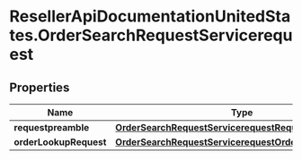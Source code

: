 # ResellerApiDocumentationUnitedStates.OrderSearchRequestServicerequest

## Properties

Name | Type | Description | Notes
------------ | ------------- | ------------- | -------------
**requestpreamble** | [**OrderSearchRequestServicerequestRequestpreamble**](OrderSearchRequestServicerequestRequestpreamble.md) |  | 
**orderLookupRequest** | [**OrderSearchRequestServicerequestOrderLookupRequest**](OrderSearchRequestServicerequestOrderLookupRequest.md) |  | [optional] 


